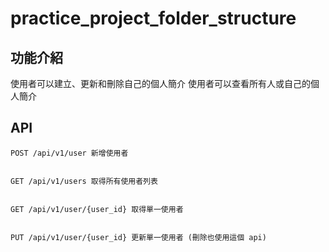 # practice_project_folder_structure

## 功能介紹

使用者可以建立、更新和刪除自己的個人簡介
使用者可以查看所有人或自己的個人簡介


## API

    POST /api/v1/user 新增使用者


    GET /api/v1/users 取得所有使用者列表


    GET /api/v1/user/{user_id} 取得單一使用者


    PUT /api/v1/user/{user_id} 更新單一使用者 (刪除也使用這個 api)
	
